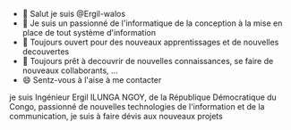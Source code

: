 - 👋 Salut je suis @Ergil-walos
- 👀 Je suis un passionné de l'informatique de la conception à la mise en place de tout système d'information
- 🌱 Toujours ouvert pour des nouveaux apprentissages et de nouvelles decouvertes
- 💞️ Toujours prêt à decouvrir de nouvelles connaissances, se faire de nouveaux collaborants, ...
- 😄 Sentz-vous à l'aise à me contacter


je suis Ingénieur Ergil ILUNGA NGOY, de la République Démocratique du Congo, passionné de nouvelles technologies de l'information et de la communication, je suis à faire dévis aux nouveaux projets
